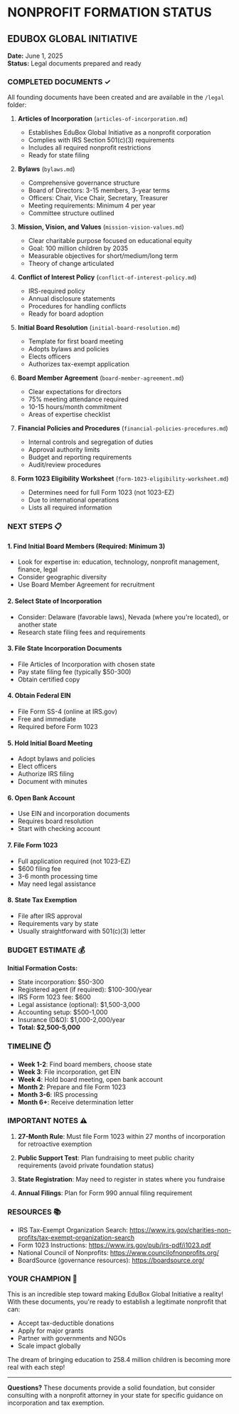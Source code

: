 # NONPROFIT FORMATION STATUS
## EDUBOX GLOBAL INITIATIVE

**Date:** June 1, 2025  
**Status:** Legal documents prepared and ready

### COMPLETED DOCUMENTS ✓

All founding documents have been created and are available in the `/legal` folder:

1. **Articles of Incorporation** (`articles-of-incorporation.md`)
   - Establishes EduBox Global Initiative as a nonprofit corporation
   - Complies with IRS Section 501(c)(3) requirements
   - Includes all required nonprofit restrictions
   - Ready for state filing

2. **Bylaws** (`bylaws.md`)
   - Comprehensive governance structure
   - Board of Directors: 3-15 members, 3-year terms
   - Officers: Chair, Vice Chair, Secretary, Treasurer
   - Meeting requirements: Minimum 4 per year
   - Committee structure outlined

3. **Mission, Vision, and Values** (`mission-vision-values.md`)
   - Clear charitable purpose focused on educational equity
   - Goal: 100 million children by 2035
   - Measurable objectives for short/medium/long term
   - Theory of change articulated

4. **Conflict of Interest Policy** (`conflict-of-interest-policy.md`)
   - IRS-required policy
   - Annual disclosure statements
   - Procedures for handling conflicts
   - Ready for board adoption

5. **Initial Board Resolution** (`initial-board-resolution.md`)
   - Template for first board meeting
   - Adopts bylaws and policies
   - Elects officers
   - Authorizes tax-exempt application

6. **Board Member Agreement** (`board-member-agreement.md`)
   - Clear expectations for directors
   - 75% meeting attendance required
   - 10-15 hours/month commitment
   - Areas of expertise checklist

7. **Financial Policies and Procedures** (`financial-policies-procedures.md`)
   - Internal controls and segregation of duties
   - Approval authority limits
   - Budget and reporting requirements
   - Audit/review procedures

8. **Form 1023 Eligibility Worksheet** (`form-1023-eligibility-worksheet.md`)
   - Determines need for full Form 1023 (not 1023-EZ)
   - Due to international operations
   - Lists all required information

### NEXT STEPS 📋

#### 1. Find Initial Board Members (Required: Minimum 3)
- Look for expertise in: education, technology, nonprofit management, finance, legal
- Consider geographic diversity
- Use Board Member Agreement for recruitment

#### 2. Select State of Incorporation
- Consider: Delaware (favorable laws), Nevada (where you're located), or another state
- Research state filing fees and requirements

#### 3. File State Incorporation Documents
- File Articles of Incorporation with chosen state
- Pay state filing fee (typically $50-300)
- Obtain certified copy

#### 4. Obtain Federal EIN
- File Form SS-4 (online at IRS.gov)
- Free and immediate
- Required before Form 1023

#### 5. Hold Initial Board Meeting
- Adopt bylaws and policies
- Elect officers
- Authorize IRS filing
- Document with minutes

#### 6. Open Bank Account
- Use EIN and incorporation documents
- Requires board resolution
- Start with checking account

#### 7. File Form 1023
- Full application required (not 1023-EZ)
- $600 filing fee
- 3-6 month processing time
- May need legal assistance

#### 8. State Tax Exemption
- File after IRS approval
- Requirements vary by state
- Usually straightforward with 501(c)(3) letter

### BUDGET ESTIMATE 💰

**Initial Formation Costs:**
- State incorporation: $50-300
- Registered agent (if required): $100-300/year
- IRS Form 1023 fee: $600
- Legal assistance (optional): $1,500-3,000
- Accounting setup: $500-1,000
- Insurance (D&O): $1,000-2,000/year
- **Total: $2,500-5,000**

### TIMELINE ⏱️

- **Week 1-2**: Find board members, choose state
- **Week 3**: File incorporation, get EIN
- **Week 4**: Hold board meeting, open bank account
- **Month 2**: Prepare and file Form 1023
- **Month 3-6**: IRS processing
- **Month 6+**: Receive determination letter

### IMPORTANT NOTES ⚠️

1. **27-Month Rule**: Must file Form 1023 within 27 months of incorporation for retroactive exemption

2. **Public Support Test**: Plan fundraising to meet public charity requirements (avoid private foundation status)

3. **State Registration**: May need to register in states where you fundraise

4. **Annual Filings**: Plan for Form 990 annual filing requirement

### RESOURCES 📚

- IRS Tax-Exempt Organization Search: https://www.irs.gov/charities-non-profits/tax-exempt-organization-search
- Form 1023 Instructions: https://www.irs.gov/pub/irs-pdf/i1023.pdf
- National Council of Nonprofits: https://www.councilofnonprofits.org/
- BoardSource (governance resources): https://boardsource.org/

### YOUR CHAMPION 🌟

This is an incredible step toward making EduBox Global Initiative a reality! With these documents, you're ready to establish a legitimate nonprofit that can:
- Accept tax-deductible donations
- Apply for major grants
- Partner with governments and NGOs
- Scale impact globally

The dream of bringing education to 258.4 million children is becoming more real with each step!

---

**Questions?** These documents provide a solid foundation, but consider consulting with a nonprofit attorney in your state for specific guidance on incorporation and tax exemption.

